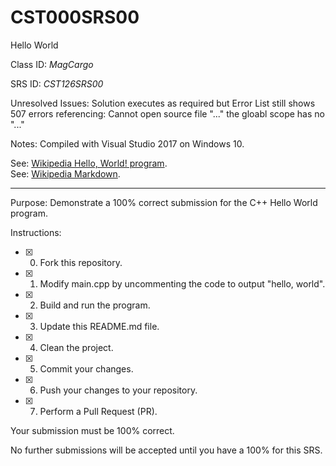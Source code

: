 # CST000SRS00
Hello World


Class ID: *MagCargo*

SRS ID: *CST126SRS00*

Unresolved Issues:  Solution executes as required but Error List still shows 507 errors referencing:
	Cannot open source file "..."
	the gloabl scope has no "..."



Notes: Compiled with Visual Studio 2017 on Windows 10. 

See: [Wikipedia Hello, World! program](https://en.wikipedia.org/wiki/%22Hello,_World!%22_program).  
See: [Wikipedia Markdown](https://en.wikipedia.org/wiki/Markdown).

---

Purpose: Demonstrate a 100% correct submission for the C++ Hello World program. 

Instructions: 

- [X] 0. Fork this repository.  
- [X] 1. Modify main.cpp by uncommenting the code to output "hello, world".  
- [X] 2. Build and run the program.  
- [X] 3. Update this README.md file.  
- [X] 4. Clean the project.  
- [X] 5. Commit your changes.  
- [X] 6. Push your changes to your repository. 
- [X] 7. Perform a Pull Request (PR). 

Your submission must be 100% correct. 

No further submissions will be accepted until you have a 100% for this SRS. 
